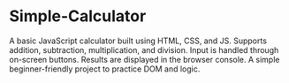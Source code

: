 # Simple-Calculator
A basic JavaScript calculator built using HTML, CSS, and JS. Supports addition, subtraction, multiplication, and division. Input is handled through on-screen buttons. Results are displayed in the browser console. A simple beginner-friendly project to practice DOM and logic.
